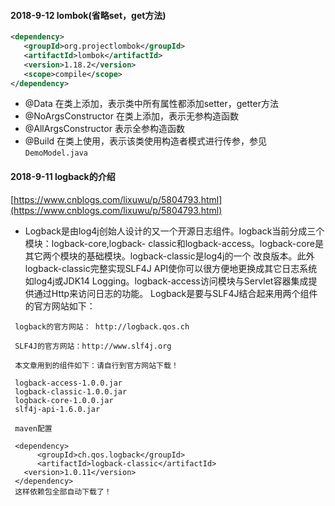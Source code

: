 #### 2018-9-12 lombok(省略set，get方法)

 ```xml
 <dependency>
    <groupId>org.projectlombok</groupId>
    <artifactId>lombok</artifactId>
    <version>1.18.2</version>
    <scope>compile</scope>
 </dependency>
 ```
 * @Data 在类上添加，表示类中所有属性都添加setter，getter方法
 * @NoArgsConstructor 在类上添加，表示无参构造函数
 * @AllArgsConstructor 表示全参构造函数
 * @Build 在类上使用，表示该类使用构造者模式进行传参，参见`DemoModel.java`


#### 2018-9-11 logback的介绍
[https://www.cnblogs.com/lixuwu/p/5804793.html](https://www.cnblogs.com/lixuwu/p/5804793.html)

  * Logback是由log4j创始人设计的又一个开源日志组件。logback当前分成三个模块：logback-core,logback- classic和logback-access。logback-core是其它两个模块的基础模块。logback-classic是log4j的一个 改良版本。此外logback-classic完整实现SLF4J API使你可以很方便地更换成其它日志系统如log4j或JDK14 Logging。logback-access访问模块与Servlet容器集成提供通过Http来访问日志的功能。 Logback是要与SLF4J结合起来用两个组件的官方网站如下：

 ```
  logback的官方网站： http://logback.qos.ch

  SLF4J的官方网站：http://www.slf4j.org

  本文章用到的组件如下：请自行到官方网站下载！

  logback-access-1.0.0.jar
  logback-classic-1.0.0.jar
  logback-core-1.0.0.jar
  slf4j-api-1.6.0.jar

  maven配置

  <dependency>  
       <groupId>ch.qos.logback</groupId>  
       <artifactId>logback-classic</artifactId>  
    <version>1.0.11</version>  
  </dependency> 
  这样依赖包全部自动下载了！
 ```
 
 